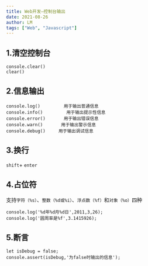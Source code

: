 ```yaml
---
title: Web开发—控制台输出
date: 2021-08-26
author: LM
tags: ["Web", "Javascript"]
---
```


## 1.清空控制台

```
console.clear()
clear()
```

## 2.信息输出

```
console.log()         用于输出普通信息
console.info()         用于输出提示性信息
console.error()       用于输出错误信息
console.warn()       用于输出警示信息
console.debug()     用于输出调试信息
```

## 3.换行

`shift`+ `enter`

## 4.占位符

支持`字符（%s）`、`整数（%d或%i）`、`浮点数（%f）`和`对象（%o）`四种

```
console.log('%d年%d月%d日',2011,3,26); 
console.log('圆周率是%f',3.1415926);
```

## 5.断言

```
let isDebug = false;
console.assert(isDebug,'为false时输出的信息');
```

